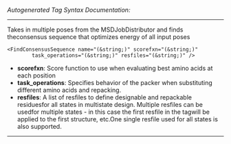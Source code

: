 _Autogenerated Tag Syntax Documentation:_

---
Takes in multiple poses from the MSDJobDistributor and finds theconsensus sequence that optimizes energy of all input poses

```
<FindConsensusSequence name="(&string;)" scorefxn="(&string;)"
        task_operations="(&string;)" resfiles="(&string;)" />
```

-   **scorefxn**: Score function to use when evaluating best amino acids at each position
-   **task_operations**: Specifies behavior of the packer when substituting different amino acids and repacking.
-   **resfiles**: A list of resfiles to define designable and repackable residuesfor all states in multistate design. Multiple resfiles can be usedfor multiple states - in this case the first resfile in the tagwill be applied to the first structure, etc.One single resfile used for all states is also supported.

---
